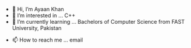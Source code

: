 - 👋 Hi, I’m Ayaan Khan
- 👀 I’m interested in ... C++
- 🌱 I’m currently learning ... Bachelors of Computer Science from FAST University, Pakistan
<!--- 💞️ I’m looking to collaborate on ...--->
- 📫 How to reach me ... email

<!---
sphinxAK47/sphinxAK47 is a ✨ special ✨ repository because its `README.md` (this file) appears on your GitHub profile.
You can click the Preview link to take a look at your changes.
--->
